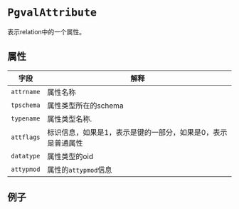 # ```PgvalAttribute```

表示relation中的一个属性。

## 属性

字段 | 解释
----|----
```attrname``` | 属性名称 
```tpschema``` | 属性类型所在的schema
```typename``` | 属性类型名称.
```attflags``` | 标识信息，如果是1，表示是键的一部分，如果是0，表示是普通属性
```datatype``` | 属性类型的oid
```attypmod``` | 属性的```attypmod```信息

## 例子


